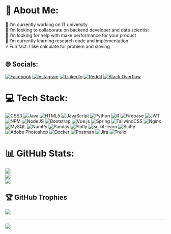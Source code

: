 # 💫 About Me:
🔭 I’m currently working on IT university<br>👯 I’m looking to collaborate on backend developer and data scientist<br>🤝 I’m looking for help with make performance for your product<br>🌱 I’m currently learning research code and implementation<br>⚡ Fun fact: I like calculate for problem and sloving


## 🌐 Socials:
[![Facebook](https://img.shields.io/badge/Facebook-%231877F2.svg?logo=Facebook&logoColor=white)](https://facebook.com//Mathematician5555) [![Instagram](https://img.shields.io/badge/Instagram-%23E4405F.svg?logo=Instagram&logoColor=white)](https://instagram.com//tslol5516/) [![LinkedIn](https://img.shields.io/badge/LinkedIn-%230077B5.svg?logo=linkedin&logoColor=white)](https://linkedin.com/in//in/sahathat-yingsakulkiet-463560203/) [![Reddit](https://img.shields.io/badge/Reddit-%23FF4500.svg?logo=Reddit&logoColor=white)](https://reddit.com/user//user/Narrow-Energy-124) [![Stack Overflow](https://img.shields.io/badge/-Stackoverflow-FE7A16?logo=stack-overflow&logoColor=white)](https://stackoverflow.com/users//users/19782472/tslol5516) 

# 💻 Tech Stack:
![CSS3](https://img.shields.io/badge/css3-%231572B6.svg?style=for-the-badge&logo=css3&logoColor=white) ![Java](https://img.shields.io/badge/java-%23ED8B00.svg?style=for-the-badge&logo=java&logoColor=white) ![HTML5](https://img.shields.io/badge/html5-%23E34F26.svg?style=for-the-badge&logo=html5&logoColor=white) ![JavaScript](https://img.shields.io/badge/javascript-%23323330.svg?style=for-the-badge&logo=javascript&logoColor=%23F7DF1E) ![Python](https://img.shields.io/badge/python-3670A0?style=for-the-badge&logo=python&logoColor=ffdd54) ![R](https://img.shields.io/badge/r-%23276DC3.svg?style=for-the-badge&logo=r&logoColor=white) ![Firebase](https://img.shields.io/badge/firebase-%23039BE5.svg?style=for-the-badge&logo=firebase) ![JWT](https://img.shields.io/badge/JWT-black?style=for-the-badge&logo=JSON%20web%20tokens) ![NPM](https://img.shields.io/badge/NPM-%23000000.svg?style=for-the-badge&logo=npm&logoColor=white) ![NodeJS](https://img.shields.io/badge/node.js-6DA55F?style=for-the-badge&logo=node.js&logoColor=white) ![Bootstrap](https://img.shields.io/badge/bootstrap-%23563D7C.svg?style=for-the-badge&logo=bootstrap&logoColor=white) ![Vue.js](https://img.shields.io/badge/vuejs-%2335495e.svg?style=for-the-badge&logo=vuedotjs&logoColor=%234FC08D) ![Spring](https://img.shields.io/badge/spring-%236DB33F.svg?style=for-the-badge&logo=spring&logoColor=white) ![TailwindCSS](https://img.shields.io/badge/tailwindcss-%2338B2AC.svg?style=for-the-badge&logo=tailwind-css&logoColor=white) ![Nginx](https://img.shields.io/badge/nginx-%23009639.svg?style=for-the-badge&logo=nginx&logoColor=white) ![MySQL](https://img.shields.io/badge/mysql-%2300f.svg?style=for-the-badge&logo=mysql&logoColor=white) ![NumPy](https://img.shields.io/badge/numpy-%23013243.svg?style=for-the-badge&logo=numpy&logoColor=white) ![Pandas](https://img.shields.io/badge/pandas-%23150458.svg?style=for-the-badge&logo=pandas&logoColor=white) ![Plotly](https://img.shields.io/badge/Plotly-%233F4F75.svg?style=for-the-badge&logo=plotly&logoColor=white) ![scikit-learn](https://img.shields.io/badge/scikit--learn-%23F7931E.svg?style=for-the-badge&logo=scikit-learn&logoColor=white) ![SciPy](https://img.shields.io/badge/SciPy-%230C55A5.svg?style=for-the-badge&logo=scipy&logoColor=%white) ![Adobe Photoshop](https://img.shields.io/badge/adobephotoshop-%2331A8FF.svg?style=for-the-badge&logo=adobephotoshop&logoColor=white) ![Docker](https://img.shields.io/badge/docker-%230db7ed.svg?style=for-the-badge&logo=docker&logoColor=white) ![Postman](https://img.shields.io/badge/Postman-FF6C37?style=for-the-badge&logo=postman&logoColor=white) ![Jira](https://img.shields.io/badge/jira-%230A0FFF.svg?style=for-the-badge&logo=jira&logoColor=white) ![Trello](https://img.shields.io/badge/Trello-%23026AA7.svg?style=for-the-badge&logo=Trello&logoColor=white)
# 📊 GitHub Stats:
![](https://github-readme-stats.vercel.app/api?username=Sahathat&theme=dark&hide_border=false&include_all_commits=true&count_private=true)<br/>
![](https://github-readme-streak-stats.herokuapp.com/?user=Sahathat&theme=dark&hide_border=false)<br/>
![](https://github-readme-stats.vercel.app/api/top-langs/?username=Sahathat&theme=dark&hide_border=false&include_all_commits=true&count_private=true&layout=compact)

## 🏆 GitHub Trophies
![](https://github-profile-trophy.vercel.app/?username=Sahathat&theme=radical&no-frame=false&no-bg=true&margin-w=4)

---
[![](https://visitcount.itsvg.in/api?id=Sahathat&icon=0&color=0)](https://visitcount.itsvg.in)

<!-- Proudly created with GPRM ( https://gprm.itsvg.in ) -->

